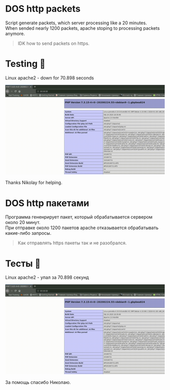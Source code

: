# DOS http packets 
Script generate packets, which server processing like a 20 minutes.  
When sended nearly 1200 packets, apache stoping to processing packets anymore. 
> IDK how to send packets on https.  
  
# Testing :hammer: 
Linux apache2 - down for 70.898 seconds  
  
![alt text](preview.gif)  
  
Thanks Nikolay for helping.
  
# DOS http пакетами
Программа гененрирует пакет, который обрабатывается сервером около 20 минут.  
При отправке около 1200 пакетов apache отказывается обрабатывать какие-либо запросы.  
> Как отправлять https пакеты так и не разобрался.  
  
# Тесты :hammer: 
Linux apache2 - упал за 70.898 секунд  
  
![alt text](preview.gif)  
  
За помощь спасибо Николаю.
